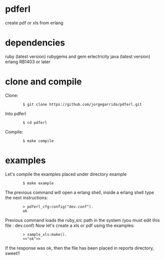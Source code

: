 pdferl
======

create pdf or xls from erlang

dependencies
======

ruby (latest version)
rubygems and gem erlectricity
java (latest version)
erlang RB1403 or later

clone and compile
======

Clone:

			$ git clone https://github.com/jorgegarrido/pdferl.git
			
Into pdferl

			$ cd pdferl
			
Compile:

			$ make compile

examples
======

Let's compile the examples placed under directory example

			$ make example
			
The previous command will open a erlang shell, inside a erlang shell type the next instructions:

			> pdferl_cfg:config("dev.conf").
			ok
			
Previous command loads the ruby_src path in the system (you must edit this file : dev.conf)
Now let's create a xls or pdf using the examples:

			> sample_xls:make().
			<<"ok">>
	
If the response was ok, then the file has been placed in reports directory, sweet!!

